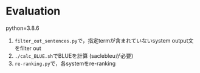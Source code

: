 # Evaluation

python=3.8.6


1. `filter_out_sentences.py`で，指定termが含まれていないsystem output文をfilter out
2. `./calc_BLUE.sh`でBLUEを計算 (saclebleuが必要)
3. `re-ranking.py`で，各systemをre-ranking
